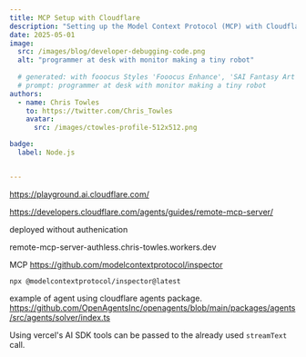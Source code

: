 ```yaml
---
title: MCP Setup with Cloudflare
description: "Setting up the Model Context Protocol (MCP) with Cloudflare Workers"
date: 2025-05-01
image:
  src: /images/blog/developer-debugging-code.png
  alt: "programmer at desk with monitor making a tiny robot"
 
  # generated: with fooocus Styles 'Fooocus Enhance', 'SAI Fantasy Art', 'SAI Comic Book'
  # prompt: programmer at desk with monitor making a tiny robot
authors:
  - name: Chris Towles
    to: https://twitter.com/Chris_Towles
    avatar:
      src: /images/ctowles-profile-512x512.png

badge:
  label: Node.js


---
```

https://playground.ai.cloudflare.com/

https://developers.cloudflare.com/agents/guides/remote-mcp-server/


deployed without authenication


remote-mcp-server-authless.chris-towles.workers.dev


MCP https://github.com/modelcontextprotocol/inspector


```
npx @modelcontextprotocol/inspector@latest
```


example of agent using cloudflare agents package.
https://github.com/OpenAgentsInc/openagents/blob/main/packages/agents/src/agents/solver/index.ts



Using vercel's AI SDK tools can be passed to the already used `streamText` call. 


